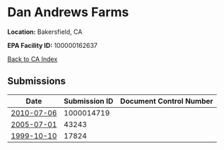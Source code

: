 # Dan Andrews Farms

**Location:** Bakersfield, CA

**EPA Facility ID:** 100000162637

[Back to CA Index](../../index.md)

## Submissions

| Date | Submission ID | Document Control Number |
|------|--------------|-------------------------|
| [2010-07-06](submissions/1000014719.md) | 1000014719 |  |
| [2005-07-01](submissions/43243.md) | 43243 |  |
| [1999-10-10](submissions/17824.md) | 17824 |  |
